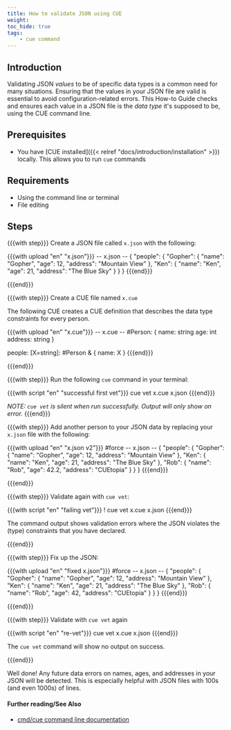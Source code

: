 ```yaml
---
title: How to validate JSON using CUE
weight:
toc_hide: true
tags:
    - cue command
---
```


## Introduction

Validating JSON _values_ to be of specific data types is a common need for many
situations. Ensuring that the values in your JSON file are valid is essential
to avoid configuration-related errors. This How-to Guide checks and ensures
each value in a JSON file is the _data type_ it's supposed to be, using the CUE
command line.

## Prerequisites

-   You have [CUE installed]({{< relref "docs/introduction/installation" >}})
    locally. This allows you to run `cue` commands

## Requirements

-   Using the command line or terminal
-   File editing

## Steps

{{{with step}}}
Create a JSON file called `x.json` with the following:

{{{with upload "en" "x.json"}}}
-- x.json --
{
    "people": {
        "Gopher": {
            "name": "Gopher",
            "age": 12,
            "address": "Mountain View"
        },
        "Ken": {
            "name": "Ken",
            "age": 21,
            "address": "The Blue Sky"
        }
    }
}
{{{end}}}

{{{end}}}


{{{with step}}}
Create a CUE file named `x.cue`

The following CUE creates a CUE definition that describes the data type
constraints for every person.

{{{with upload "en" "x.cue"}}}
-- x.cue --
#Person: {
	name:    string
	age:     int
	address: string
}

people: [X=string]: #Person & {
	name: X
}
{{{end}}}

{{{end}}}

{{{with step}}}
Run the following `cue` command in your terminal:

{{{with script "en" "successful first vet"}}}
cue vet x.cue x.json
{{{end}}}

_NOTE: `cue vet` is silent when run successfully. Output will only show on error._
{{{end}}}

{{{with step}}}
Add another person to your JSON data by replacing your `x.json` file with the
following:

{{{with upload "en" "x.json v2"}}}
#force
-- x.json --
{
    "people": {
        "Gopher": {
            "name": "Gopher",
            "age": 12,
            "address": "Mountain View"
        },
        "Ken": {
            "name": "Ken",
            "age": 21,
            "address": "The Blue Sky"
        },
        "Rob": {
            "name": "Rob",
            "age": 42.2,
            "address": "CUEtopia"
        }
    }
}
{{{end}}}

{{{end}}}

{{{with step}}}
Validate again with `cue vet`:

{{{with script "en" "failing vet"}}}
! cue vet x.cue x.json
{{{end}}}

The command output shows validation errors where the JSON violates
the (type) constraints that you have declared.

{{{end}}}

{{{with step}}}
Fix up the JSON:

{{{with upload "en" "fixed x.json"}}}
#force
-- x.json --
{
    "people": {
        "Gopher": {
            "name": "Gopher",
            "age": 12,
            "address": "Mountain View"
        },
        "Ken": {
            "name": "Ken",
            "age": 21,
            "address": "The Blue Sky"
        },
        "Rob": {
            "name": "Rob",
            "age": 42,
            "address": "CUEtopia"
        }
    }
}
{{{end}}}

{{{end}}}

{{{with step}}}
Validate with `cue vet` again

{{{with script "en" "re-vet"}}}
cue vet x.cue x.json
{{{end}}}

The `cue vet` command will show no output on success.

{{{end}}}

Well done! Any future data errors on names, ages, and addresses in your JSON
will be detected. This is especially helpful with JSON files with 100s (and
even 1000s) of lines.

#### Further reading/See Also

-   [cmd/cue command line documentation](https://cue.googlesource.com/cue/+/refs/tags/v0.2.0/doc/cmd/cue.md)
